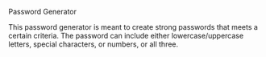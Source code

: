 Password Generator


This password generator is meant to create strong passwords that meets a certain criteria. The password can include either lowercase/uppercase letters, special characters, or numbers, or all three.